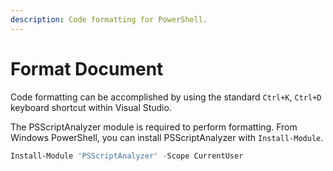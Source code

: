 ```yaml
---
description: Code formatting for PowerShell.
---
```


# Format Document

Code formatting can be accomplished by using the standard `Ctrl+K`, `Ctrl+D` keyboard shortcut within Visual Studio.&#x20;

The PSScriptAnalyzer module is required to perform formatting. From Windows PowerShell, you can install PSScriptAnalyzer with `Install-Module`.&#x20;

```powershell
Install-Module 'PSScriptAnalyzer' -Scope CurrentUser
```
